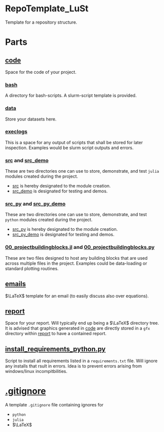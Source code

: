 # RepoTemplate_LuSt

Template for a repository structure.

# Parts

## [code](./code/)

Space for the code of your project.

### [bash](./code/bash/)

A directory for bash-scripts.
A slurm-script template is provided.

### [data](./code/data/)

Store your datasets here.

### [execlogs](./code/execlogs/)

This is a space for any output of scripts that shall be stored for later inspection.
Examples would be slurm script outputs and errors.

### [src](./code/src/) and [src_demo](./code/src_demo/)

These are two directories one can use to store, demonstrate, and test `julia` modules created during the project.
* [src](./code/src/) is hereby designated to the module creation.
* [src_demo](./code/src_demo/) is designated for testing and demos.

### [src_py](./code/src_py/) and [src_py_demo](./code/src_py_demo/)

These are two directories one can use to store, demonstrate, and test `python` modules created during the project.
* [src_py](./code/src_py/) is hereby designated to the module creation.
* [src_py_demo](./code/src_py_demo/) is designated for testing and demos.

### [00_projectbuildingblocks.jl](./code/00_projectbuildingblocks.jl) and [00_projectbuildingblocks.py](./code/00_projectbuildingblocks.py)

These are two files designed to host any building blocks that are used across multiple files in the project.
Examples could be data-loading or standard plotting routines.

## [emails](./emails/)

$\LaTeX$ template for an email (to easily discuss also over equations).

## [report](./report/)

Space for your report.
Will typically end up being a $\LaTeX$ directory tree.
It is advised that graphics generated in  [code](./code/) are directly stored in a `gfx` directory within [report](./report/) to have a contained report.

## [install_requirements_python.py](./install_requirements_python.py)

Script to install all requirements listed in a `requirements.txt` file.
Will ignore any installs that rsult in errors.
Idea is to prevent errors arising from windows/linux incompitbilities.

# [.gitignore](./.gitignore)

A template `.gitignore` file containing ignores for
* `python`
* `julia`
* $\LaTeX$
